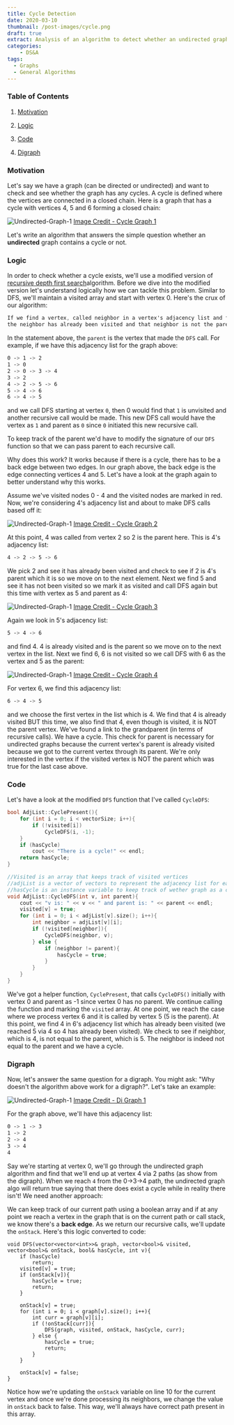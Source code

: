 ```yaml
---
title: Cycle Detection
date: 2020-03-10
thumbnail: /post-images/cycle.png
draft: true
extract: Analysis of an algorithm to detect whether an undirected graph has a cycle
categories: 
    - DS&A
tags:
  - Graphs
  - General Algorithms
---
```


### Table of Contents

1. [Motivation](#motivation)

2. [Logic](#logic)

3. [Code](#code)

4. [Digraph](#digraph)

### Motivation

Let's say we have a graph (can be directed or undirected) and want to check and see whether the graph has any cycles. A cycle is defined where the vertices are connected in a closed chain. Here is a graph that has a cycle with vertices $4$, $5$ and $6$ forming a closed chain:

![Undirected-Graph-1](images/cycledetection/example.png) [Image Credit - Cycle Graph 1](https://graphonline.ru/en/)

Let's write an algorithm that answers the simple question whether an **undirected** graph contains a  cycle or not. 

### Logic

 In order to check whether a cycle exists, we'll use a modified version of [recursive depth first search](/undirected-graphs-depth-first-search)algorithm. Before we dive into the modified version let's understand logically how we can tackle this problem. Similar to DFS, we'll maintain a visited array and start with vertex 0. Here's the crux of our algorithm:
 
```css
If we find a vertex, called neighbor in a vertex's adjacency list and find that 
the neighbor has already been visited and that neighbor is not the parent vertex, we have a cycle.
```

In the statement above, the `parent` is the vertex that made the `DFS` call. For example, if we have this adjacency list for the graph above:

```css
0 -> 1 -> 2
1 -> 0 
2 -> 0 -> 3 -> 4
3 -> 2
4 -> 2 -> 5 -> 6
5 -> 4 -> 6
6 -> 4 -> 5 
``` 

and we call DFS starting at vertex `0`, then 0 would find that `1` is unvisited and another recursive call would be made. This new DFS call would have the vertex as `1` and parent as `0` since `0` initiated this new recursive call. 

To keep track of the parent we'd have to modify the signature of our `DFS` function so that we can pass parent to each recursive call.

Why does this work? It works because if there is a cycle, there has to be a back edge between two edges. In our graph above, the back edge is the edge connecting vertices 4 and 5. Let's have a look at the graph again to better understand why this works. 

Assume we've visited nodes 0 - 4 and the visited nodes are marked in red. Now, we're considering 4's adjacency list and about to make DFS calls based off it:

![Undirected-Graph-1](images/cycledetection/example_visited_1.png) [Image Credit - Cycle Graph 2](https://graphonline.ru/en/)

At this point, 4 was called from vertex 2 so 2 is the parent here. This is 4's adjacency list:

```css
4 -> 2 -> 5 -> 6
```
We pick 2 and see it has already been visited and check to see if 2 is 4's parent which it is so we move on to the next element. Next we find 5 and see it has not been visited so we mark it as visited and call DFS again but this time with vertex as 5 and parent as 4:


![Undirected-Graph-1](images/cycledetection/example_visited_2.png) [Image Credit - Cycle Graph 3](https://graphonline.ru/en/)

Again we look in 5's adjacency list:

```css
5 -> 4 -> 6
```

and find 4. 4 is already visited and is the parent so we move on to the next vertex in the list. Next we find 6, 6 is not visited so we call DFS with 6 as the vertex and 5 as the parent:

![Undirected-Graph-1](images/cycledetection/example_visited_3.png) [Image Credit - Cycle Graph 4](https://graphonline.ru/en/)

For vertex 6, we find this adjacency list:

```css
6 -> 4 -> 5 
```

and we choose the first vertex in the list which is 4. We find that 4 is already visited BUT this time, we also find that 4, even though is visited, it is NOT the parent vertex. We've found a link to the grandparent (in terms of recursive calls). We have a cycle. This check for parent is necessary for undirected graphs because the current vertex's parent is already visited because we got to the current vertex through its parent. We're only interested in the vertex if the visited vertex is NOT the parent which was true for the last case above. 

### Code

Let's have a look at the modified `DFS` function that I've called `CycleDFS`:

```cpp
bool AdjList::CyclePresent(){
    for (int i = 0; i < vectorSize; i++){
        if (!visited[i])
            CycleDFS(i, -1);
    }
    if (hasCycle)
        cout << "There is a cycle!" << endl;
    return hasCycle;
}

//Visited is an array that keeps track of visited vertices
//adjList is a vector of vectors to represent the adjacency list for each vertex
//hasCycle is an instance variable to keep track of wether graph as a cycle
void AdjList::CycleDFS(int v, int parent){
    cout << "v is: " << v << " and parent is: " << parent << endl;
    visited[v] = true;
    for (int i = 0; i < adjList[v].size(); i++){
        int neighbor = adjList[v][i];
        if (!visited[neighbor]){
            CycleDFS(neighbor, v);
        } else {
            if (neighbor != parent){
                hasCycle = true;
            }
        }
    }
}
```

We've got a helper function, `CyclePresent`, that calls `CycleDFS()` initially with vertex 0 and parent as -1 since vertex 0 has no parent. We continue calling the function and marking the `visited` array. At one point, we reach the case where we process vertex 6 and it is called by vertex 5 (5 is the parent). At this point, we find 4 in 6's adjacency list which has already been visited (we reached 5 via 4 so 4 has already been visited). We check to see if neighbor, which is 4, is not equal to the parent, which is 5. The neighbor is indeed not equal to the parent and we have a cycle.

### Digraph 
Now, let's answer the same question for a digraph. You might ask: "Why doesn't the algorithm above work for a digraph?". Let's take an example:

![Undirected-Graph-1](images/cycledetection/digraph1.png) [Image Credit - Di Graph 1](https://graphonline.ru/en/)

For the graph above, we'll have this adjacency list:

```css
0 -> 1 -> 3
1 -> 2
2 -> 4
3 -> 4
4 
``` 
Say we're starting at vertex 0, we'll go through the undirected graph algorithm and find that we'll end up at vertex 4 via 2 paths (as show from the digraph). When we reach `4` from the 0->3->4 path, the undirected graph algo will return true saying that there does exist a cycle while in reality there isn't! We need another approach:

We can keep track of our current path using a boolean array and if at any point we reach a vertex in the graph that is on the current path or call stack, we know there's a **back edge**. As we return our recursive calls, we'll update the `onStack`. Here's this logic converted to code:


```cpp{numberLines: true}
void DFS(vector<vector<int>>& graph, vector<bool>& visited, vector<bool>& onStack, bool& hasCycle, int v){
    if (hasCycle)
        return;
    visited[v] = true;
    if (onStack[v]){
        hasCycle = true;
        return;
    }
    
    onStack[v] = true;
    for (int i = 0; i < graph[v].size(); i++){
        int curr = graph[v][i];
        if (!onStack[curr]){
            DFS(graph, visited, onStack, hasCycle, curr);
        } else {
            hasCycle = true;
            return;
        }
    }
    
    onStack[v] = false;
}
```

Notice how we're updating the `onStack` variable on line 10 for the current vertex and once we're done processing its neighbors, we change the value in `onStack` back to false. This way, we'll always have correct path present in this array.